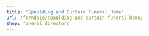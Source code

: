 ```yaml
---
title: "Spaulding and Curtain Funeral Home"
url: /ferndale/spaulding-and-curtain-funeral-home/
shop: funeral directors
---
```

